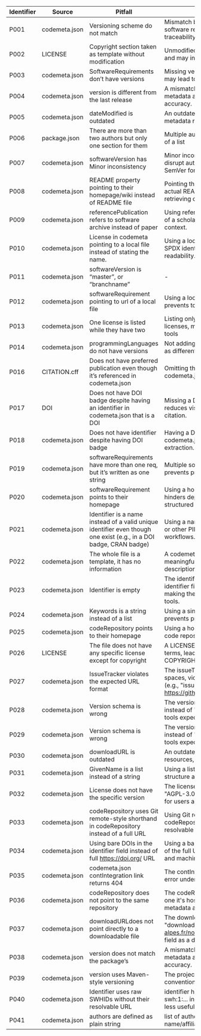 | Identifier | Source | Pitfall | Description | Example | Importance |
|------------|--------|---------|-------------|---------|------------|
| P001 | codemeta.json | Versioning scheme do not match | Mismatch between CodeMeta metadata version (e.g., "version": "1.0") and actual software release version ("1.0.0") creates ambiguity and undermines version traceability. | https://github.com/R3BRootGroup/R3BRoot | High |
| P002 | LICENSE | Copyright section taken as template without modification | Unmodified license templates with placeholder values (e.g., <program>, <year>, <name>) reduce legal clarity and may invalidate the intended licensing. | https://github.com/cds-astro/aladin-lite | High |
| P003 | codemeta.json | SoftwareRequirements don’t have versions |Missing version constraints in softwareRequirements reduce reproducibility and may lead to compatibility issues across environments. | https://github.com/ctlearn-project/ctlearn | Medium |
| P004 | codemeta.json | version is different from the last release | A mismatched version field causes confusion and breaks alignment between metadata and the actual software release, affecting traceability and citation accuracy. | https://github.com/fairdataihub/FAIR-AMD-OCT-paper-code | High |
| P005 | codemeta.json | dateModified is outdated | An outdated dateModified misrepresents the current state of the software, reducing metadata reliability for users and indexing systems. |https://github.com/gammapy/gammapy | Low |
| P006 | package.json | There are more than two authors but only one section for them | Multiple authors are listed as a single string in package.json's author field, instead of a list | https://github.com/cds-astro/aladin-lite | Medium |
| P007 | codemeta.json | softwareVersion has Minor inconsistency | Minor inconsistencies in softwareVersion formatting (e.g., 0.10.2 vs v0.10.2) can disrupt automated version parsing and comparison by tools expecting a standard SemVer format. | https://github.com/ctlearn-project/ctlearn | Low |
| P008 | codemeta.json | README property pointing to their homepage/wiki instead of README file | Pointing the readme property in CodeMeta to a homepage or wiki instead of the actual README file reduces metadata precision and hinders automated tools from retrieving core documentation like usage, installation, and citation info. | https://rs-quality-checks-2b2333.gitlab.io/records/7633553/report_7633553/ | Low |
| P009 | codemeta.json | referencePublication refers to software archive instead of paper | Using referencePublication to point to a software archive (e.g., Zenodo DOI) instead of a scholarly paper misuses the field and limits its value for citation and academic context. | https://github.com/ctlearn-project/ctlearn | High |
| P010 | codemeta.json | License in codemeta pointing to a local file instead of stating the name. | Using a local file path (e.g., LICENSE.md) in the license field instead of a standard SPDX identifier or license URL reduces metadata interoperability and machine-readability. | https://github.com/FairRootGroup/FairMQ/ | Medium |
| P011 | codemeta.json | softwareVersion is “master”, or “branchname” | - | https://github.com/FairRootGroup/FairMQ/ | Low |
| P012 | codemeta.json | softwareRequirement pointing to url of a local file | Using a local file URL in softwareRequirements (e.g., file://...) breaks portability and prevents tools from resolving actual software dependencies. | https://github.com/cds-astro/mocpy | Low |
| P013 | codemeta.json | One license is listed while they have two | Listing only one license in codemeta.json when the software is dual ore more licenses, misrepresents the licensing terms and can mislead users or compliance tools | https://github.com/cds-astro/cds-moc-rust | Low |
| P014 | codemeta.json | programmingLanguages do not have versions | Not adding version information in programmingLanguage reduces reproducibility, as different versions of a language can break changes or face incompatibilities. | https://github.com/explore-platform/g-tomo | Medium |
| P016 | CITATION.cff | Does not have preferred publication even though it’s referenced in codemeta.json | Omitting the preferred publication in CITATION.cff despite its presence in codemeta.json hinders proper attribution and citation tools.| https://github.com/explore-platform/g-tomo | Low |
| P017 | DOI | Does not have DOI badge despite having an identifier in codemeta.json that is a DOI | Missing a DOI badge in the repository despite having a DOI in codemeta.json reduces visibility of the citation reference and may discourage proper software citation. | [NEED TO FIND THE EXAMPLE AGAIN] | Low |
| P018 | codemeta.json | Does not have identifier despite having DOI badge | Having a DOI badge in the repository but omitting the DOI from the identifier field in codemeta.json leads to incomplete metadata and hinders automated citation extraction. | https://gitlab.in2p3.fr/escape2020/wp3/zenodoci | Medium |
| P019 | codemeta.json | softwareRequirements have more than one req, but it’s written as one string | Multiple software requirements listed as a single string in softwareRequirements prevents proper parsing and may cause dependency resolution tools to fail. | [NEED TO FIND THE EXAMPLE AGAIN] | Low |
| P020 | codemeta.json | softwareRequirement points to their homepage | Using a homepage URL in softwareRequirements instead of the package name hinders dependency tracking and breaks compatibility with tools expecting structured dependency data. | https://github.com/dumux/dumux | High |
| P021 | codemeta.json | Identifier is a name instead of a valid unique identifier even though one exist (e.g., in a DOI badge, CRAN badge) | Using a name instead of a valid unique identifier in identifier, despite an existing DOI or other PID, weakens metadata integrity and disrupts citation and discovery workflows. | https://github.com/dmyersturnbull/tyrannosaurus | High |
| P022 | codemeta.json | The whole file is a template, it has no information | A codemeta.json containing only placeholder or template values provides no meaningful metadata and misleads users or tools expecting accurate project descriptions. | https://github.com/vliz-be-opsci/open-code-tracking | Medium |
| P023 | codemeta.json | Identifier is empty | The identififer section is mentioned but it contains empty string "". An empty identifier field in codemeta.json omits crucial metadata for persistent referencing, making the software harder to cite, index, or track, and it can hinder automated tools. | https://github.com/JorenSix/Panako | Medium |
| P024 | codemeta.json | Keywords is a string instead of a list | Using a single string for keywords instead of a list breaks JSON-LD structure and prevents proper indexing or discovery based on topic tags. | https://github.com/meyer-lab-cshl/plinkQC | - |
| P025 | codemeta.json | codeRepository points to their homepage | Using a homepage URL in codeRepository instead of a link to the actual source code repository undermines metadata accuracy and impairs code discoverability. | https://github.com/meyer-lab-cshl/plinkQC | - |
| P026 | LICENSE | The file does not have any specific license except for copyright | A LICENSE file without a defined license type provides no clear reuse or distribution terms, leading to legal ambiguity and limiting software adoption (e.g., YEAR: 2017 COPYRIGHT HOLDER: Adam H. Sparks. with no license specified). | https://github.com/openplantpathology/Reproducibility_in_Plant_Pathology | - |
| P027 | codemeta.json | IssueTracker violates the expected URL format | The issueTracker field contains improper formatting with leading newline and spaces, violating expected URL syntax and potentially breaking automated parsing (e.g., "issueTracker": "\n https://github.com/openplantpathology/Reproducibility_in_Plant_Pathology/issues"). | https://github.com/openplantpathology/Reproducibility_in_Plant_Pathology | - |
| P028 | codemeta.json | Version schema is wrong | The version field uses a non-standard or incomplete schema (e.g., "version": "2.1" instead of "2.1.0"), which may hinder version comparison and compatibility with tools expecting Semantic Versioning. | https://github.com/JorenSix/Panako/blob/master/codemeta.json | - |
| P029 | codemeta.json | Version schema is wrong | The version field uses a non-standard or incomplete schema (e.g., "version": "2.1" instead of "2.1.0"), which may hinder version comparison and compatibility with tools expecting Semantic Versioning. | https://github.com/JorenSix/Panako/blob/master/codemeta.json | - |
| P030 | codemeta.json | downloadURL is outdated | An outdated downloadURL in codemeta.json can lead users to obsolete or broken resources, reducing software accessibility and trust in the metadata. | https://github.com/dumux/dumux/blob/master/codemeta.json | - |
| P031 | codemeta.json | GivenName is a list instead of a string | Using a list for givenName instead of a string in codemeta.json breaks JSON-LD structure and prevents correct parsing of author metadata. | https://github.com/ropensci/drake/blob/main/codemeta.json | - |
| P032 | codemeta.json | License does not have the specific version | The license field lacks a specific license version (e.g., "license": "AGPL" instead of "AGPL-3.0"), leading to ambiguity about the exact legal terms and reducing clarity for users and compliance tools. | https://github.com/JorenSix/Panako/blob/master/codemeta.json | - |
| P033 | codemeta.json | codeRepository uses Git remote-style shorthand in codeRepository instead of a full URL | Using Git remote-style shorthand (e.g., "github.com:user/repo.git") in codeRepository instead of a full URL breaks compatibility with tools expecting a resolvable HTTP(S) link. | https://github.com/cicwi/PyCorrectedEmissionCT/blob/main/codemeta.json | - |
| P034 | codemeta.json | Using bare DOIs in the identifier field instead of full https://doi.org/ URL | Using a bare DOI (e.g., "10.5281/zenodo.3569684") in the identifier field instead of the full URL (e.g., "https://doi.org/10.5281/zenodo.3569684") limits resolvability and machine-readability for citation and indexing tools. | https://github.com/cicwi/PyCorrectedEmissionCT/blob/main/codemeta.json | - |
| P035 | codemeta.json | codemeta.json contIntegration link returns 404 | The contIntegration (continuous integration) link in codemeta.json returns a 404 error undermines metadata reliability and CI traceability. | https://github.com/cicwi/PyCorrectedEmissionCT/blob/main/codemeta.json | - |
| P036 | codemeta.json | codeRepository does not point to the same repository | The codeRepository field in codemeta.json points to a different repository than the one it's hosted in, which can be confusing and break the alignment between metadata and the actual source code. | https://github.com/siconos/siconos | - |
| P037 | codemeta.json | downloadURLdoes not point directly to a downloadable file | The downloadURL points to a release page rather than a direct binary file (e.g., "downloadUrl": "https://gricad-gitlab.univ-grenoble-alpes.fr/nonsmooth/siconos/-/releases"), which violates the intended use of this field as a direct link to a downloadable binary. | https://github.com/siconos/siconos | - |
| P038 | codemeta.json | version does not match the package’s | A mismatched version field causes confusion and breaks alignment between metadata and the actual software release, affecting traceability and citation accuracy. | https://github.com/lbbe-software/nlstools/blob/main/codemeta.json | - |
| P039 | codemeta.json | version uses Maven-style versioning | The project adopts Maven-style versioning (e.g., 1.0.0-SNAPSHOT), instead of a conventional verisoning scheme. | https://github.com/CLARIAH/burgerLinker | - |
| P040 | codemeta.json | Identifier uses raw SWHIDs  without their resolvable URL | identifier has raw Software Heritage ID (SWHID) without its full URL form (e.g., swh:1:... instead of https://archive.softwareheritage.org/swh:1:...), which makes it less useful for automated linking or discovery | https://github.com/siconos/siconos | - |
| P041 | codemeta.json | authors are defined as plain string | list of authors are included as a plain string instead of structured data (e.g., no name/affiliation/identifier fields), limiting machine-readability and metadata reuse | https://github.com/siara-cc/Unishox2 | - |
